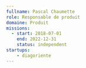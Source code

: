 ```yaml
---
fullname: Pascal Chaumette
role: Responsable de produit
domaine: Produit
missions:
  - start: 2018-07-01
    end: 2022-12-31
    status: independent
startups:
    - diagoriente
---
```

